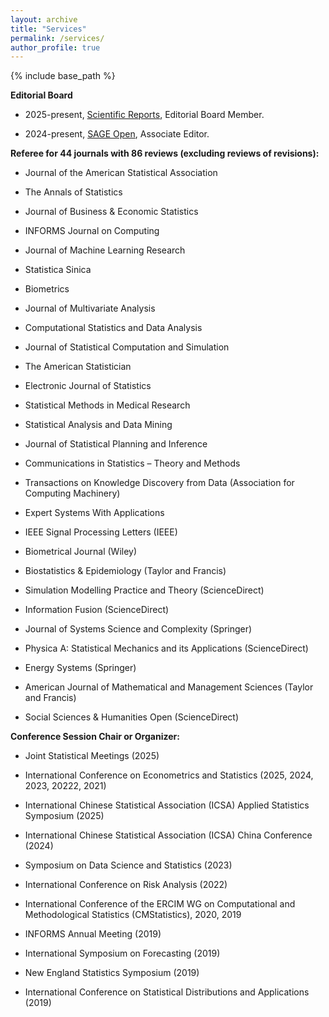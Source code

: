 ```yaml
---
layout: archive
title: "Services"
permalink: /services/
author_profile: true
---
```



{% include base_path %}


**Editorial Board**  

 - 2025-present, [Scientific Reports](https://www.nature.com/srep/), Editorial Board Member.

 - 2024-present, [SAGE Open](https://journals.sagepub.com/home/sgo), Associate Editor. 



**Referee for 44 journals with 86 reviews (excluding reviews of revisions):** 

- Journal of the American Statistical Association
  
- The Annals of Statistics
  
- Journal of Business & Economic Statistics
  
- INFORMS Journal on Computing
  
- Journal of Machine Learning Research
  
- Statistica Sinica
  
- Biometrics
  
- Journal of Multivariate Analysis
  
- Computational Statistics and Data Analysis
  
- Journal of Statistical Computation and Simulation
  
- The American Statistician
  
- Electronic Journal of Statistics
  
- Statistical Methods in Medical Research
  
- Statistical Analysis and Data Mining
  
- Journal of Statistical Planning and Inference
  
- Communications in Statistics – Theory and Methods
  
- Transactions on Knowledge Discovery from Data (Association for Computing Machinery)
  
- Expert Systems With Applications
  
- IEEE Signal Processing Letters (IEEE)
  
- Biometrical Journal (Wiley)

- Biostatistics & Epidemiology (Taylor and Francis)
  
- Simulation Modelling Practice and Theory (ScienceDirect)
  
- Information Fusion (ScienceDirect)
  
- Journal of Systems Science and Complexity (Springer)
  
- Physica A: Statistical Mechanics and its Applications (ScienceDirect)
  
- Energy Systems (Springer)
  
- American Journal of Mathematical and Management Sciences (Taylor and Francis)
  
- Social Sciences & Humanities Open (ScienceDirect)


**Conference Session Chair or Organizer:** 

- Joint Statistical Meetings (2025)
  
- International Conference on Econometrics and Statistics (2025, 2024, 2023, 20222, 2021)

- International Chinese Statistical Association (ICSA) Applied Statistics Symposium (2025)

- International Chinese Statistical Association (ICSA) China Conference (2024)

- Symposium on Data Science and Statistics (2023)
  
- International Conference on Risk Analysis (2022)

- International Conference of the ERCIM WG on Computational and Methodological Statistics (CMStatistics), 2020, 2019

- INFORMS Annual Meeting (2019)

- International Symposium on Forecasting (2019)

- New England Statistics Symposium (2019)

- International Conference on Statistical Distributions and Applications (2019)

<br>
<br>
